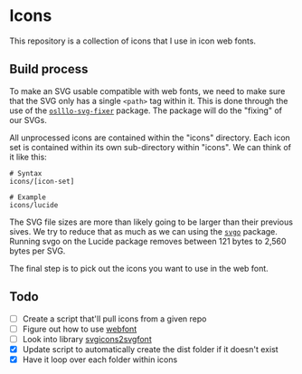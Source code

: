 # Icons

This repository is a collection of icons that I use in icon web fonts.

## Build process

To make an SVG usable compatible with web fonts, we need to make sure that the SVG only has a single `<path>` tag within it. This is done through the use of the [`oslllo-svg-fixer`](https://github.com/oslllo/svg-fixer) package. The package will do the "fixing" of our SVGs.

All unprocessed icons are contained within the "icons" directory. Each icon set is contained within its own sub-directory within "icons". We can think of it like this:

```
# Syntax
icons/[icon-set]

# Example
icons/lucide
```

The SVG file sizes are more than likely going to be larger than their previous sives. We try to reduce that as much as we can using the [`svgo`](https://github.com/svg/svgo) package. Running svgo on the Lucide package removes between 121 bytes to 2,560 bytes per SVG.

The final step is to pick out the icons you want to use in the web font.

## Todo

- [ ] Create a script that'll pull icons from a given repo
- [ ] Figure out how to use [webfont](https://github.com/itgalaxy/webfont/tree/master)
- [ ] Look into library [svgicons2svgfont](https://github.com/nfroidure/svgicons2svgfont)
- [x] Update script to automatically create the dist folder if it doesn't exist
- [x] Have it loop over each folder within icons
